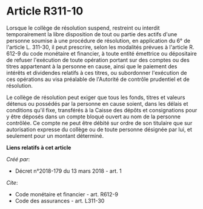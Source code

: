 # Article R311-10

Lorsque le collège de résolution suspend, restreint ou interdit temporairement la libre disposition de tout ou partie des
actifs d'une personne soumise à une procédure de résolution, en application du 6° de l'article L. 311-30, il peut prescrire,
selon les modalités prévues à l'article R. 612-9 du code monétaire et financier, à toute entité émettrice ou dépositaire de
refuser l'exécution de toute opération portant sur des comptes ou des titres appartenant à la personne en cause, ainsi que le
paiement des intérêts et dividendes relatifs à ces titres, ou subordonner l'exécution de ces opérations au visa préalable de
l'Autorité de contrôle prudentiel et de résolution. 

Le collège de résolution peut exiger que tous les fonds, titres et valeurs détenus ou possédés par la personne en cause
soient, dans les délais et conditions qu'il fixe, transférés à la Caisse des dépôts et consignations pour y être déposés dans
un compte bloqué ouvert au nom de la personne contrôlée. Ce compte ne peut être débité sur ordre de son titulaire que sur
autorisation expresse du collège ou de toute personne désignée par lui, et seulement pour un montant déterminé.

**Liens relatifs à cet article**

_Créé par_:

  - Décret n°2018-179 du 13 mars 2018 - art. 1

_Cite_:

  - Code monétaire et financier - art. R612-9
  - Code des assurances - art. L311-30
